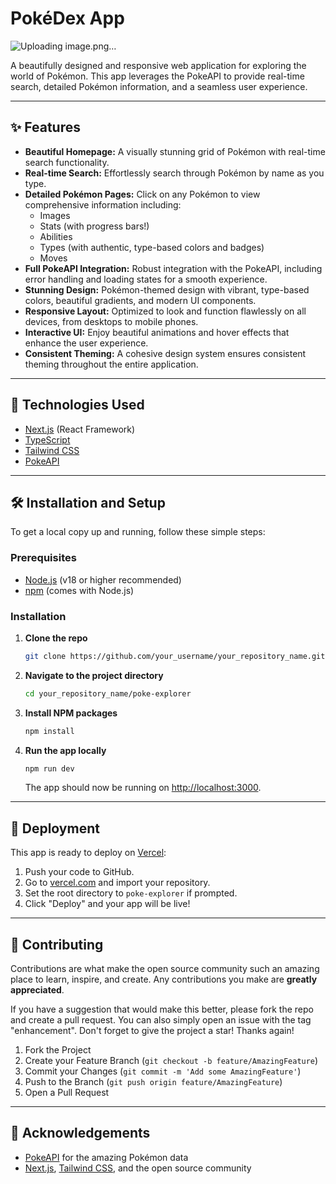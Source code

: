 # PokéDex App

![Uploading image.png…]()

A beautifully designed and responsive web application for exploring the world of Pokémon. This app leverages the PokeAPI to provide real-time search, detailed Pokémon information, and a seamless user experience.

---

## ✨ Features

- **Beautiful Homepage:** A visually stunning grid of Pokémon with real-time search functionality.
- **Real-time Search:** Effortlessly search through Pokémon by name as you type.
- **Detailed Pokémon Pages:** Click on any Pokémon to view comprehensive information including:
  - Images
  - Stats (with progress bars!)
  - Abilities
  - Types (with authentic, type-based colors and badges)
  - Moves
- **Full PokeAPI Integration:** Robust integration with the PokeAPI, including error handling and loading states for a smooth experience.
- **Stunning Design:** Pokémon-themed design with vibrant, type-based colors, beautiful gradients, and modern UI components.
- **Responsive Layout:** Optimized to look and function flawlessly on all devices, from desktops to mobile phones.
- **Interactive UI:** Enjoy beautiful animations and hover effects that enhance the user experience.
- **Consistent Theming:** A cohesive design system ensures consistent theming throughout the entire application.

---

## 🚀 Technologies Used

- [Next.js](https://nextjs.org/) (React Framework)
- [TypeScript](https://www.typescriptlang.org/)
- [Tailwind CSS](https://tailwindcss.com/)
- [PokeAPI](https://pokeapi.co/)

---

## 🛠️ Installation and Setup

To get a local copy up and running, follow these simple steps:

### Prerequisites

- [Node.js](https://nodejs.org/) (v18 or higher recommended)
- [npm](https://www.npmjs.com/) (comes with Node.js)

### Installation

1. **Clone the repo**
    ```bash
    git clone https://github.com/your_username/your_repository_name.git
    ```
2. **Navigate to the project directory**
    ```bash
    cd your_repository_name/poke-explorer
    ```
3. **Install NPM packages**
    ```bash
    npm install
    ```
4. **Run the app locally**
    ```bash
    npm run dev
    ```
    The app should now be running on [http://localhost:3000](http://localhost:3000).

---

## 🚀 Deployment

This app is ready to deploy on [Vercel](https://vercel.com/):

1. Push your code to GitHub.
2. Go to [vercel.com](https://vercel.com/) and import your repository.
3. Set the root directory to `poke-explorer` if prompted.
4. Click "Deploy" and your app will be live!

---

## 🤝 Contributing

Contributions are what make the open source community such an amazing place to learn, inspire, and create. Any contributions you make are **greatly appreciated**.

If you have a suggestion that would make this better, please fork the repo and create a pull request. You can also simply open an issue with the tag "enhancement".
Don't forget to give the project a star! Thanks again!

1. Fork the Project
2. Create your Feature Branch (`git checkout -b feature/AmazingFeature`)
3. Commit your Changes (`git commit -m 'Add some AmazingFeature'`)
4. Push to the Branch (`git push origin feature/AmazingFeature`)
5. Open a Pull Request

---

## 🙏 Acknowledgements

- [PokeAPI](https://pokeapi.co/) for the amazing Pokémon data
- [Next.js](https://nextjs.org/), [Tailwind CSS](https://tailwindcss.com/), and the open source community
